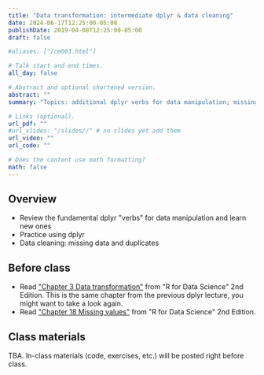 ```yaml
---
title: "Data transformation: intermediate dplyr & data cleaning"
date: 2024-06-17T12:25:00-05:00
publishDate: 2019-04-08T12:25:00-05:00
draft: false

#aliases: ["/cm003.html"]

# Talk start and end times.
all_day: false

# Abstract and optional shortened version.
abstract: ""
summary: "Topics: additional dplyr verbs for data manipulation; missing data and duplicates."

# Links (optional).
url_pdf: ""
#url_slides: "/slides//" # no slides yet add them
url_video: ""
url_code: ""

# Does the content use math formatting?
math: false
---
```




## Overview

* Review the fundamental dplyr "verbs" for data manipulation and learn new ones
* Practice using dplyr 
* Data cleaning: missing data and duplicates


## Before class

* Read ["Chapter 3 Data transformation"](https://r4ds.hadley.nz/data-transform) from "R for Data Science" 2nd Edition. This is the same chapter from the previous dplyr lecture, you might want to take a look again.
* Read ["Chapter 18 Missing values"](https://r4ds.hadley.nz/missing-values.html) from "R for Data Science" 2nd Edition.


## Class materials

TBA. In-class materials (code, exercises, etc.) will be posted right before class.

<!--
* Run the code below in your console to download today’s materials: `usethis::use_course("css-materials/")`
-->
